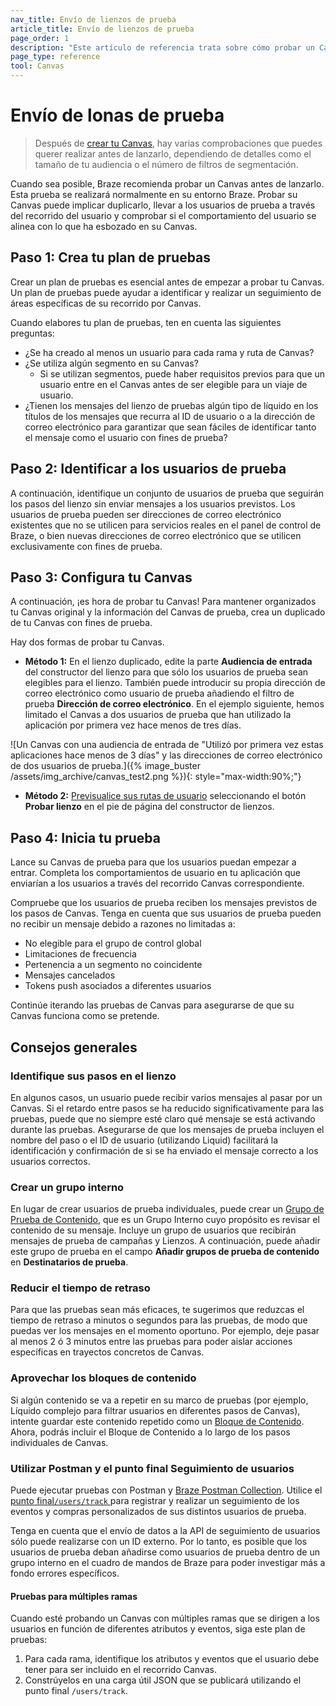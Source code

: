 ```yaml
---
nav_title: Envío de lienzos de prueba
article_title: Envío de lienzos de prueba
page_order: 1
description: "Este artículo de referencia trata sobre cómo probar un Canvas antes de su lanzamiento y las mejores prácticas."
page_type: reference
tool: Canvas
---
```


# Envío de lonas de prueba

> Después de [crear tu Canvas]({{site.baseurl}}/user_guide/engagement_tools/canvas/create_a_canvas/create_a_canvas/), hay varias comprobaciones que puedes querer realizar antes de lanzarlo, dependiendo de detalles como el tamaño de tu audiencia o el número de filtros de segmentación.

Cuando sea posible, Braze recomienda probar un Canvas antes de lanzarlo. Esta prueba se realizará normalmente en su entorno Braze. Probar su Canvas puede implicar duplicarlo, llevar a los usuarios de prueba a través del recorrido del usuario y comprobar si el comportamiento del usuario se alinea con lo que ha esbozado en su Canvas.

## Paso 1: Crea tu plan de pruebas

Crear un plan de pruebas es esencial antes de empezar a probar tu Canvas. Un plan de pruebas puede ayudar a identificar y realizar un seguimiento de áreas específicas de su recorrido por Canvas.

Cuando elabores tu plan de pruebas, ten en cuenta las siguientes preguntas:
- ¿Se ha creado al menos un usuario para cada rama y ruta de Canvas?
- ¿Se utiliza algún segmento en su Canvas? 
	- Si se utilizan segmentos, puede haber requisitos previos para que un usuario entre en el Canvas antes de ser elegible para un viaje de usuario.
- ¿Tienen los mensajes del lienzo de pruebas algún tipo de líquido en los títulos de los mensajes que recurra al ID de usuario o a la dirección de correo electrónico para garantizar que sean fáciles de identificar tanto el mensaje como el usuario con fines de prueba?

## Paso 2: Identificar a los usuarios de prueba

A continuación, identifique un conjunto de usuarios de prueba que seguirán los pasos del lienzo sin enviar mensajes a los usuarios previstos. Los usuarios de prueba pueden ser direcciones de correo electrónico existentes que no se utilicen para servicios reales en el panel de control de Braze, o bien nuevas direcciones de correo electrónico que se utilicen exclusivamente con fines de prueba. 

## Paso 3: Configura tu Canvas

A continuación, ¡es hora de probar tu Canvas! Para mantener organizados tu Canvas original y la información del Canvas de prueba, crea un duplicado de tu Canvas con fines de prueba.

Hay dos formas de probar tu Canvas. 

- **Método 1:** En el lienzo duplicado, edite la parte **Audiencia de entrada** del constructor del lienzo para que sólo los usuarios de prueba sean elegibles para el lienzo. También puede introducir su propia dirección de correo electrónico como usuario de prueba añadiendo el filtro de prueba **Dirección de correo electrónico**. En el ejemplo siguiente, hemos limitado el Canvas a dos usuarios de prueba que han utilizado la aplicación por primera vez hace menos de tres días.

![Un Canvas con una audiencia de entrada de "Utilizó por primera vez estas aplicaciones hace menos de 3 días" y las direcciones de correo electrónico de dos usuarios de prueba.]({% image_buster /assets/img_archive/canvas_test2.png %}){: style="max-width:90%;"}

- **Método 2:** [Previsualice sus rutas de usuario]({{site.baseurl}}/preview_user_paths/) seleccionando el botón **Probar lienzo** en el pie de página del constructor de lienzos.

## Paso 4: Inicia tu prueba

Lance su Canvas de prueba para que los usuarios puedan empezar a entrar. Completa los comportamientos de usuario en tu aplicación que enviarían a los usuarios a través del recorrido Canvas correspondiente.

Compruebe que los usuarios de prueba reciben los mensajes previstos de los pasos de Canvas. Tenga en cuenta que sus usuarios de prueba pueden no recibir un mensaje debido a razones no limitadas a:

- No elegible para el grupo de control global
- Limitaciones de frecuencia
- Pertenencia a un segmento no coincidente
- Mensajes cancelados
- Tokens push asociados a diferentes usuarios

Continúe iterando las pruebas de Canvas para asegurarse de que su Canvas funciona como se pretende.

## Consejos generales

### Identifique sus pasos en el lienzo

En algunos casos, un usuario puede recibir varios mensajes al pasar por un Canvas. Si el retardo entre pasos se ha reducido significativamente para las pruebas, puede que no siempre esté claro qué mensaje se está activando durante las pruebas. Asegurarse de que los mensajes de prueba incluyen el nombre del paso o el ID de usuario (utilizando Liquid) facilitará la identificación y confirmación de si se ha enviado el mensaje correcto a los usuarios correctos.

### Crear un grupo interno

En lugar de crear usuarios de prueba individuales, puede crear un [Grupo de Prueba de Contenido]({{site.baseurl}}/user_guide/administrative/app_settings/internal_groups_tab/), que es un Grupo Interno cuyo propósito es revisar el contenido de su mensaje. Incluye un grupo de usuarios que recibirán mensajes de prueba de campañas y Lienzos. A continuación, puede añadir este grupo de prueba en el campo **Añadir grupos de prueba de contenido** en **Destinatarios de prueba**.

### Reducir el tiempo de retraso

Para que las pruebas sean más eficaces, te sugerimos que reduzcas el tiempo de retraso a minutos o segundos para las pruebas, de modo que puedas ver los mensajes en el momento oportuno. Por ejemplo, deje pasar al menos 2 ó 3 minutos entre las pruebas para poder aislar acciones específicas en trayectos concretos de Canvas.

### Aprovechar los bloques de contenido

Si algún contenido se va a repetir en su marco de pruebas (por ejemplo, Líquido complejo para filtrar usuarios en diferentes pasos de Canvas), intente guardar este contenido repetido como un [Bloque de Contenido]({{site.baseurl}}/user_guide/engagement_tools/templates_and_media/content_blocks#content-blocks). Ahora, podrás incluir el Bloque de Contenido a lo largo de los pasos individuales de Canvas.

### Utilizar Postman y el punto final Seguimiento de usuarios

Puede ejecutar pruebas con Postman y [Braze Postman Collection]({{site.baseurl}}/api/postman_collection/). Utilice el [punto final`/users/track` ]({{site.baseurl}}/api/endpoints/user_data/post_user_track/) para registrar y realizar un seguimiento de los eventos y compras personalizados de sus distintos usuarios de prueba.

Tenga en cuenta que el envío de datos a la API de seguimiento de usuarios sólo puede realizarse con un ID externo. Por lo tanto, es posible que los usuarios de prueba deban añadirse como usuarios de prueba dentro de un grupo interno en el cuadro de mandos de Braze para poder investigar más a fondo errores específicos. 

#### Pruebas para múltiples ramas

Cuando esté probando un Canvas con múltiples ramas que se dirigen a los usuarios en función de diferentes atributos y eventos, siga este plan de pruebas:

1. Para cada rama, identifique los atributos y eventos que el usuario debe tener para ser incluido en el recorrido Canvas.
2. Constrúyelos en una carga útil JSON que se publicará utilizando el punto final `/users/track`.

